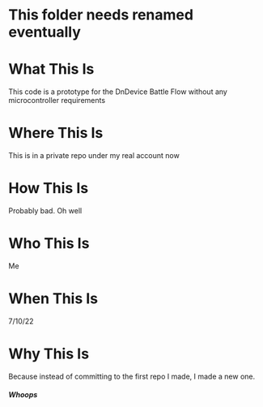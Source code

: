 
# This folder needs renamed eventually

# What This Is
This code is a prototype for the DnDevice Battle Flow without any microcontroller requirements

# Where This Is
This is in a private repo under my real account now

# How This Is
Probably bad. Oh well

# Who This Is
Me

# When This Is
7/10/22

# Why This Is
Because instead of committing to the first repo I made, I made a new one. 
##### Whoops
